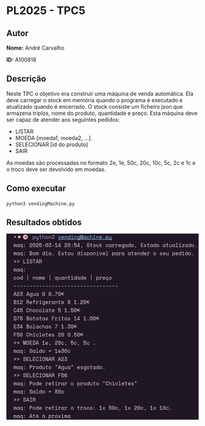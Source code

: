 # PL2025 - TPC5

## Autor

**Nome:** André Carvalho

**ID:** A100818

## Descrição

Neste TPC o objetivo era construir uma máquina de venda automática. Ela deve carregar o stock em memória quando o programa é executado e atualizado quando é encerrado. O stock consiste um ficheiro json que armazena triplos, nome do produto, quantidade e preço. Esta máquina deve ser capaz de atender aos seguintes pedidos: 
- LISTAR
- MOEDA [moeda1, moeda2, ...].
- SELECIONAR [id do produto]
- SAIR

As moedas são processadas no formato 2e, 1e, 50c, 20c, 10c, 5c, 2c e 1c e o troco deve ser devolvido em moedas.

## Como executar
`python3 vendingMachine.py`

## Resultados obtidos
![Texto alternativo](results.png)